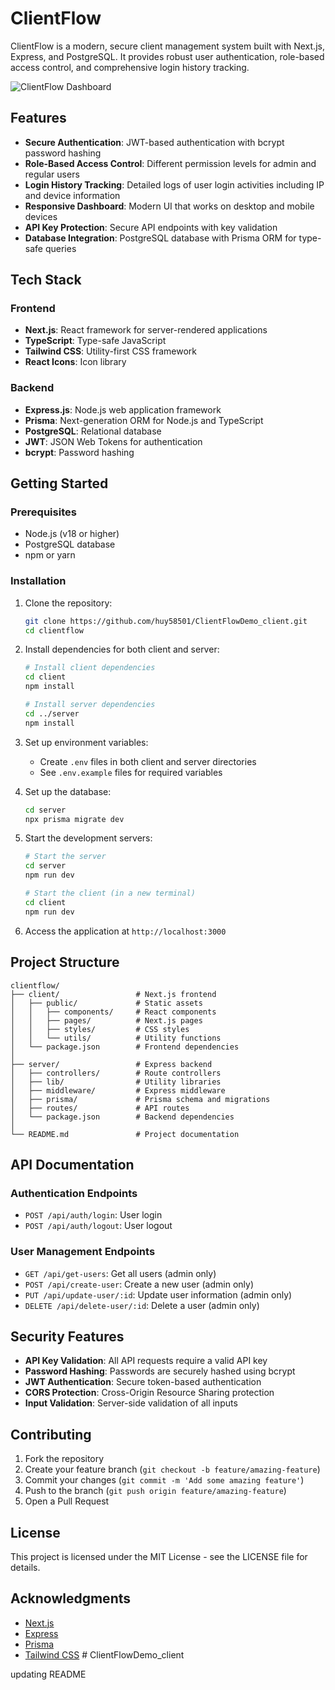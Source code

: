 # ClientFlow

ClientFlow is a modern, secure client management system built with Next.js, Express, and PostgreSQL. It provides robust user authentication, role-based access control, and comprehensive login history tracking.

![ClientFlow Dashboard](https://via.placeholder.com/800x400?text=ClientFlow+Dashboard)

## Features

- **Secure Authentication**: JWT-based authentication with bcrypt password hashing
- **Role-Based Access Control**: Different permission levels for admin and regular users
- **Login History Tracking**: Detailed logs of user login activities including IP and device information
- **Responsive Dashboard**: Modern UI that works on desktop and mobile devices
- **API Key Protection**: Secure API endpoints with key validation
- **Database Integration**: PostgreSQL database with Prisma ORM for type-safe queries

## Tech Stack

### Frontend
- **Next.js**: React framework for server-rendered applications
- **TypeScript**: Type-safe JavaScript
- **Tailwind CSS**: Utility-first CSS framework
- **React Icons**: Icon library

### Backend
- **Express.js**: Node.js web application framework
- **Prisma**: Next-generation ORM for Node.js and TypeScript
- **PostgreSQL**: Relational database
- **JWT**: JSON Web Tokens for authentication
- **bcrypt**: Password hashing

## Getting Started

### Prerequisites

- Node.js (v18 or higher)
- PostgreSQL database
- npm or yarn

### Installation

1. Clone the repository:
   ```bash
   git clone https://github.com/huy58501/ClientFlowDemo_client.git
   cd clientflow
   ```

2. Install dependencies for both client and server:
   ```bash
   # Install client dependencies
   cd client
   npm install

   # Install server dependencies
   cd ../server
   npm install
   ```

3. Set up environment variables:
   - Create `.env` files in both client and server directories
   - See `.env.example` files for required variables

4. Set up the database:
   ```bash
   cd server
   npx prisma migrate dev
   ```

5. Start the development servers:
   ```bash
   # Start the server
   cd server
   npm run dev

   # Start the client (in a new terminal)
   cd client
   npm run dev
   ```

6. Access the application at `http://localhost:3000`

## Project Structure

```
clientflow/
├── client/                 # Next.js frontend
│   ├── public/             # Static assets
│   │   ├── components/     # React components
│   │   ├── pages/          # Next.js pages
│   │   ├── styles/         # CSS styles
│   │   └── utils/          # Utility functions
│   └── package.json        # Frontend dependencies
│
├── server/                 # Express backend
│   ├── controllers/        # Route controllers
│   ├── lib/                # Utility libraries
│   ├── middleware/         # Express middleware
│   ├── prisma/             # Prisma schema and migrations
│   ├── routes/             # API routes
│   └── package.json        # Backend dependencies
│
└── README.md               # Project documentation
```

## API Documentation

### Authentication Endpoints

- `POST /api/auth/login`: User login
- `POST /api/auth/logout`: User logout

### User Management Endpoints

- `GET /api/get-users`: Get all users (admin only)
- `POST /api/create-user`: Create a new user (admin only)
- `PUT /api/update-user/:id`: Update user information (admin only)
- `DELETE /api/delete-user/:id`: Delete a user (admin only)

## Security Features

- **API Key Validation**: All API requests require a valid API key
- **Password Hashing**: Passwords are securely hashed using bcrypt
- **JWT Authentication**: Secure token-based authentication
- **CORS Protection**: Cross-Origin Resource Sharing protection
- **Input Validation**: Server-side validation of all inputs

## Contributing

1. Fork the repository
2. Create your feature branch (`git checkout -b feature/amazing-feature`)
3. Commit your changes (`git commit -m 'Add some amazing feature'`)
4. Push to the branch (`git push origin feature/amazing-feature`)
5. Open a Pull Request

## License

This project is licensed under the MIT License - see the LICENSE file for details.

## Acknowledgments

- [Next.js](https://nextjs.org/)
- [Express](https://expressjs.com/)
- [Prisma](https://www.prisma.io/)
- [Tailwind CSS](https://tailwindcss.com/) # ClientFlowDemo_client


updating README